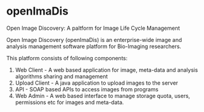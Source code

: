 # openImaDis 

Open Image Discovery: A paltform for Image Life Cycle Management

Open Image Discovery (openImaDis) is an enterprise-wide image and analysis management software platform for Bio-Imaging researchers.

This platform consists of following components:

1. Web Client - A web based application for image, meta-data and analysis algorithms sharing and management
2. Upload Client - A java application to upload images to the server
3. API - SOAP based APIs to access images from programs
4. Web Admin - A web based interface to manage storage quota, users, permissions etc for images and meta-data.
